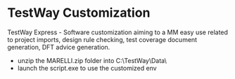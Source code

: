 # TestWay Customization
TestWay Express - Software customization aiming to a MM easy use related to project imports, design rule checking, test coverage document generation, DFT advice generation.

- unzip the MARELLI.zip folder into C:\TestWay\Data\
- launch the script.exe to use the customized env
